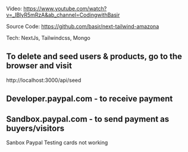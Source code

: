 Video: https://www.youtube.com/watch?v=_IBlyR5mRzA&ab_channel=CodingwithBasir

Source Code: ​​https://github.com/basir/next-tailwind-amazona

Tech: NextJs, Tailwindcss, Mongo


## To delete and seed users & products, go to the browser and visit
http://localhost:3000/api/seed


## Developer.paypal.com - to receive payment
## Sandbox.paypal.com - to send payment as buyers/visitors

Sanbox Paypal Testing cards not working
